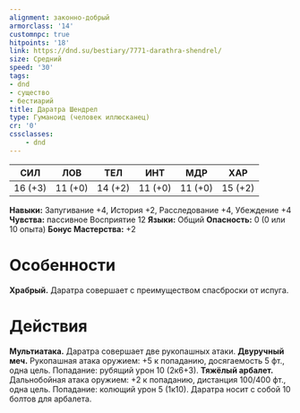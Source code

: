 ```yaml
---
alignment: законно-добрый
armorclass: '14'
customnpc: true
hitpoints: '18'
link: https://dnd.su/bestiary/7771-darathra-shendrel/
size: Средний
speed: '30'
tags:
- dnd
- существо
- бестиарий
title: Даратра Шендрел
type: Гуманоид (человек иллюсканец)
cr: '0'
cssclasses:
    - dnd
---
```



| СИЛ | ЛОВ | ТЕЛ | ИНТ | МДР | ХАР |
|---|---|---|---|---|---|
| 16 (+3) | 11 (+0) | 14 (+2) | 11 (+0) | 11 (+0) | 15 (+2) |
**Навыки:** Запугивание +4, История +2, Расследование +4, Убеждение +4
**Чувства:** пассивное Восприятие 12
**Языки:** Общий
**Опасность:** 0 (0 или 10 опыта)
**Бонус Мастерства:** +2


# Особенности
**Храбрый.** Даратра совершает с преимуществом спасброски от испуга.


# Действия
**Мультиатака.** Даратра совершает две рукопашных атаки.
**Двуручный меч.** Рукопашная атака оружием: +5 к попаданию, досягаемость 5 фт., одна цель. Попадание: рубящий урон 10 (2к6+3).
**Тяжёлый арбалет.** Дальнобойная атака оружием: +2 к попаданию, дистанция 100/400 фт., одна цель. Попадание: колющий урон 5 (1к10). Даратра носит с собой 10 болтов для арбалета.
